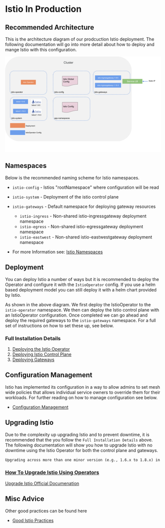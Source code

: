# Istio In Production

## Recommended Architecture

This is the architecture diagram of our prodcuction Istio deployment. The following documentation will go into more detail about how to deploy and mange Istio with this configuration.

![Istio Production Architecture](../../img/production-istio_architecture.png)

## Namespaces

Below is the recommended naming scheme for Istio namespaces.

* `istio-config` - Istios "rootNamespace" where configuration will be read
* `istio-system` - Deployment of the istio control plane
* `istio-gateways` - Default namespace for deploying gateway resources
  * `istio-ingress` - Non-shared istio-ingressgateway deployment namespace
  * `istio-egress` - Non-shared istio-egressgateway deployment namespace
  * `istio-eastwest` - Non-shared istio-eastwestgateway deployment namespace

* For more Information see: [Istio Namespaces](./namespaces.md)

## Deployment

You can deploy Istio a number of ways but it is recommended to deploy the Operator and configure it with the `IstioOperator` config. If you use a helm based deployment model you can still deploy it with a helm chart provided by Istio.

As shown in the above diagram. We first deploy the IstioOperator to the `istio-operator` namespace. We then can deploy the Istio control plane with an IstioOperator configuration. Once completed we can go ahead and deploy the required gateways to the `istio-gateways` namespace. For a full set of instructions on how to set these up, see below.

### Full Installation Details

1. [Deploying the Istio Operator](./operator_deployment.md)
2. [Deploying Istio Control Plane](./istiod_deployment.md)
3. [Deploying Gateways](./gateway_deployment.md)

## Configuration Management

Istio has implemented its configuration in a way to allow admins to set mesh wide policies that allows individual service owners to override them for their workloads. For further reading on how to manage configuration see below. 

* [Configuration Management](./config_management.md)

## Upgrading Istio

Due to the complexity up upgrading Istio and to prevent downtime, it is recommended that the you follow the `Full Installation Details` above. The following documentation will show you how to upgrade Istio with no downtime using the Istio Operator for both the control plane and gateways.

```txt
Upgrading across more than one minor version (e.g., 1.6.x to 1.8.x) in one step is not officially tested or recommended.
```

### [How To Upgrade Istio Using Operators](./upgrade_istio/upgrade.md)

[Upgrade Istio Official Documenation](https://istio.io/latest/docs/setup/upgrade/)

## Misc Advice

Other good practices can be found here

* [Good Istio Practices](./misc.md)
